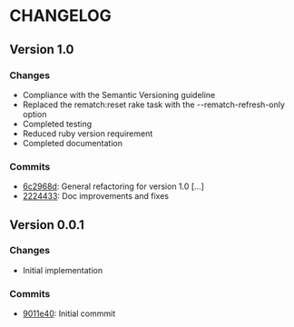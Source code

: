 # CHANGELOG

## Version 1.0

### Changes

- Compliance with the Semantic Versioning guideline
- Replaced the rematch:reset rake task with the --rematch-refresh-only option
- Completed testing
- Reduced ruby version requirement
- Completed documentation

### Commits

- [6c2968d](http://github.com/ddnexus/pagy/commit/6c2968d): General refactoring for version 1.0 [...]
- [2224433](http://github.com/ddnexus/pagy/commit/2224433): Doc improvements and fixes

## Version 0.0.1

### Changes

- Initial implementation

### Commits

- [9011e40](http://github.com/ddnexus/pagy/commit/9011e40): Initial commmit
